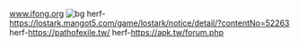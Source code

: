 www.ifong.org
![bg](https://github.com/seader1392/seader1392.github.io/assets/106787956/7e536fd3-0e4b-44aa-ae01-ea0c8816472f)
herf-https://lostark.mangot5.com/game/lostark/notice/detail/?contentNo=52263
herf-https://pathofexile.tw/
herf-https://apk.tw/forum.php
